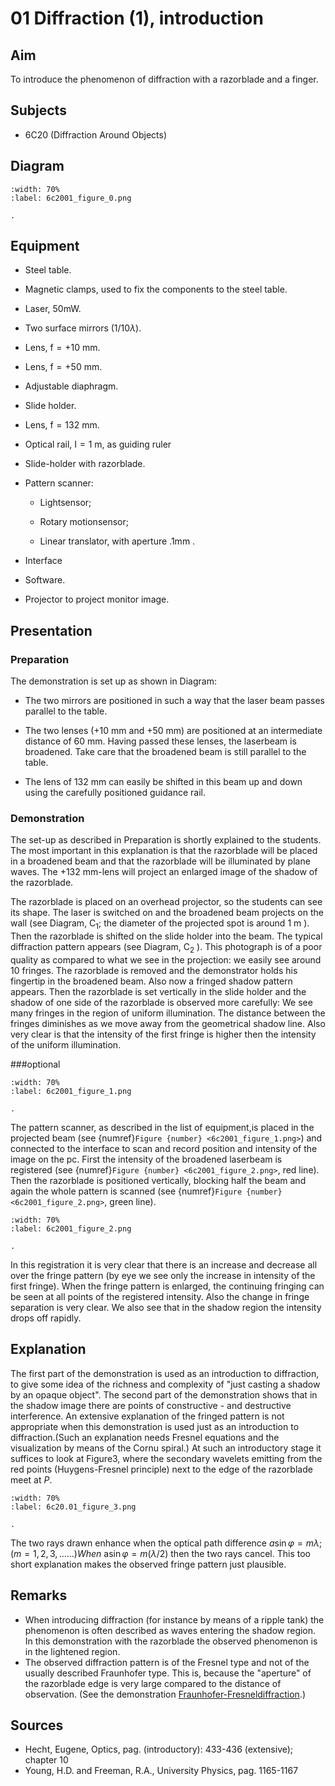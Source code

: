 # 01 Diffraction (1), introduction 
  
## Aim   
 To introduce the phenomenon of diffraction with a razorblade and a finger.    
  
## Subjects   
* 6C20 (Diffraction Around Objects)   

## Diagram
   
```{figure} figures/figure_0.png  
:width: 70%  
:label: 6c2001_figure_0.png  

. 
```

## Equipment
- Steel table.
- Magnetic clamps, used to fix the components to the steel table.
- Laser, 50mW.
- Two surface mirrors $(1 / 10 \lambda)$.
- Lens, $\mathrm{f}=+10 \mathrm{~mm}$.
- Lens, $\mathrm{f}=+50 \mathrm{~mm}$.
- Adjustable diaphragm.
- Slide holder.
- Lens, $\mathrm{f}=132 \mathrm{~mm}$.
- Optical rail, $\mathrm{I}=1 \mathrm{~m}$, as guiding ruler
- Slide-holder with razorblade.
- Pattern scanner:

  - Lightsensor;

  - Rotary motionsensor;

  - Linear translator, with aperture .1mm .

- Interface
- Software.
- Projector to project monitor image.
    
  
## Presentation   
### Preparation

The demonstration is set up as shown in Diagram:

- The two mirrors are positioned in such a way that the laser beam passes parallel to the table.
- The two lenses ($+10\mathrm{~mm}$ and $+50\mathrm{~mm}$) are positioned at an intermediate distance of $60\mathrm{~mm}$. Having passed these lenses, the laserbeam is broadened. Take care that the broadened beam is still parallel to the table.

- The lens of $132 \mathrm{~mm}$ can easily be shifted in this beam up and down using the carefully positioned guidance rail.

### Demonstration

The set-up as described in Preparation is shortly explained to the students. The most important in this explanation is that the razorblade will be placed in a broadened beam and that the razorblade will be illuminated by plane waves. The $+132 \mathrm{~mm}$-lens will project an enlarged image of the shadow of the razorblade.

The razorblade is placed on an overhead projector, so the students can see its shape. The laser is switched on and the broadened beam projects on the wall (see Diagram, $\mathrm{C}_{1}$; the diameter of the projected spot is around $1 \mathrm{~m}$ ). Then the razorblade is shifted on the slide holder into the beam. The typical diffraction pattern appears (see Diagram, $\mathrm{C}_{2}$ ). This photograph is of a poor quality as compared to what we see in the projection: we easily see around 10 fringes. The razorblade is removed and the demonstrator holds his fingertip in the broadened beam. Also now a fringed shadow pattern appears. Then the razorblade is set vertically in the slide holder and the shadow of one side of the razorblade is observed more carefully: We see many fringes in the region of uniform illumination. The distance between the fringes diminishes as we move away from the geometrical shadow line. Also very clear is that the intensity of the first fringe is higher then the intensity of the uniform illumination. 

###optional
```{figure} figures/figure_1.png  
:width: 70%  
:label: 6c2001_figure_1.png  

. 
```
 The pattern scanner, as described in the list of equipment,is placed in the projected beam (see {numref}`Figure {number} <6c2001_figure_1.png>`) and connected to the interface to scan and record position and intensity of the image on the pc. First the intensity of the broadened laserbeam is registered (see {numref}`Figure {number} <6c2001_figure_2.png>`, red line). Then the razorblade is positioned vertically, blocking half the beam and again the whole pattern is scanned (see {numref}`Figure {number} <6c2001_figure_2.png>`, green line).   

```{figure} figures/figure_2.png  
:width: 70%  
:label: 6c2001_figure_2.png  

. 
```
In this registration it is very clear that there is an increase and decrease all over the fringe pattern (by eye we see only the increase in intensity of the first fringe). When the fringe pattern is enlarged, the continuing fringing can be seen at all points of the registered intensity. Also the change in fringe separation is very clear. We also see that in the shadow region the intensity drops off rapidly.
  
## Explanation   
The first part of the demonstration is used as an introduction to diffraction, to give some idea of the richness and complexity of "just casting a shadow by an opaque object". The second part of the demonstration shows that in the shadow image there are points of constructive - and destructive interference. An extensive explanation of the fringed pattern is not appropriate when this demonstration is used just as an introduction to diffraction.(Such an explanation needs Fresnel equations and the visualization by means of the Cornu spiral.) At such an introductory stage it suffices to look at Figure3, where the secondary wavelets emitting from the red points (Huygens-Fresnel principle) next to the edge of the razorblade meet at $P$.  
```{figure} figures/figure_3.png  
:width: 70%  
:label: 6c20.01_figure_3.png  

. 
```

The two rays drawn enhance when the optical path difference $a \sin \varphi=m \lambda ;(m=1,2,3, \ldots . .$.$) When$ $\operatorname{asin} \varphi=m(\lambda / 2)$ then the two rays cancel. This too short explanation makes the observed fringe pattern just plausible.
  
## Remarks   
- When introducing diffraction (for instance by means of a ripple tank) the phenomenon is often described as waves entering the shadow region. In this demonstration with the razorblade the observed phenomenon is in the lightened region.
- The observed diffraction pattern is of the Fresnel type and not of the usually described Fraunhofer type. This is, because the "aperture" of the razorblade edge is very large compared to the distance of observation. (See the demonstration [Fraunhofer-Fresneldiffraction](/book/6%20optics/6C%20diffraction/6C10%20Diffraction%20From%20Two%20Sources/6C1002%20Fraunhofer%20and%20Fresnel%20Diffraction/6C1002.md).)
   
  
## Sources
 *  Hecht, Eugene, Optics, pag. (introductory): 433-436 (extensive); chapter 10 
 *  Young, H.D. and Freeman, R.A., University Physics, pag. 1165-1167
  